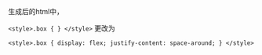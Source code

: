 生成后的html中，  

`<style>.box { } </style>` 
 更改为   

`<style>.box { display: flex; justify-content: space-around; } </style>`
